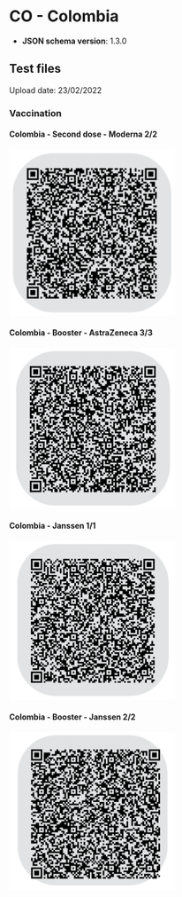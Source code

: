 # CO - Colombia

- **JSON schema version**: 1.3.0

## Test files

Upload date: 23/02/2022

### Vaccination

#### Colombia - Second dose - Moderna 2/2

<img src="VAC_CO.png" width="300">

#### Colombia - Booster - AstraZeneca 3/3

<img src="VAC_CO_BOOSTER.png" width="300">

#### Colombia - Janssen 1/1

<img src="VAC_CO_JANSSEN.png" width="300">

#### Colombia - Booster - Janssen 2/2

<img src="VAC_CO_JANSSEN_BOOSTER.png" width="300">